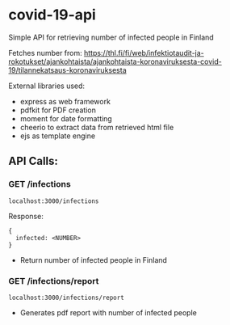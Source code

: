 # covid-19-api
Simple API for retrieving number of infected people in Finland

Fetches number from: https://thl.fi/fi/web/infektiotaudit-ja-rokotukset/ajankohtaista/ajankohtaista-koronaviruksesta-covid-19/tilannekatsaus-koronaviruksesta

External libraries used:
 - express as web framework
 - pdfkit for PDF creation
 - moment for date formatting
 - cheerio to extract data from retrieved html file
 - ejs as template engine

## API Calls: 
### GET /infections
```
localhost:3000/infections
```
Response:
```
{
  infected: <NUMBER>
}
```
* Return number of infected people in Finland
### GET /infections/report
```
localhost:3000/infections/report
```
* Generates pdf report with number of infected people
